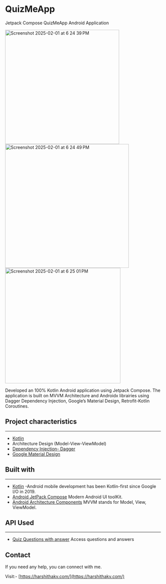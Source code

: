 # QuizMeApp
Jetpack Compose QuizMeApp Android Application

<img width="369" alt="Screenshot 2025-02-01 at 6 24 39 PM" src="https://github.com/user-attachments/assets/dcf31052-7521-467d-a853-0b5965763e1a" />

<img width="400" alt="Screenshot 2025-02-01 at 6 24 49 PM" src="https://github.com/user-attachments/assets/3aaade6e-f6a7-4995-b8b1-e7d848b3c0c8" />

<img width="373" alt="Screenshot 2025-02-01 at 6 25 01 PM" src="https://github.com/user-attachments/assets/ebef5b42-2e00-4e26-ba1b-bc48409567fc" />



Developed an 100% Kotlin Android application using Jetpack Compose. The application is built on MVVM Architecture and Androidx librairies using Dagger Dependency Injection, Google’s Material Design, Retrofit-Kotlin Coroutines.

## Project characteristics 
-------
* [Kotlin](https://kotlinlang.org/)
* Architecture Design (Model-View-ViewModel)
* [Dependency Injection- Dagger](https://dagger.dev/)
* [Google Material Design](https://material.io/design/)


## Built with
-------
* [Kotlin](https://kotlinlang.org) -Android mobile development has been Kotlin-first since Google I/O in 2019.
* [Android JetPack Compose](https://developer.android.com/topic/libraries/architecture) Modern Android UI toolKit.
* [Android Architecture Components](https://developer.android.com/topic/libraries/architecture) MVVM stands for Model, View, ViewModel.

## API Used
-------
* [Quiz Questions with answer](https://raw.githubusercontent.com/itmmckernan/triviajson/master/) Access questions and answers

 
## Contact
If you need any help, you can connect with me.

Visit:- [https://harshithakv.com/](https://harshithakv.com/)
